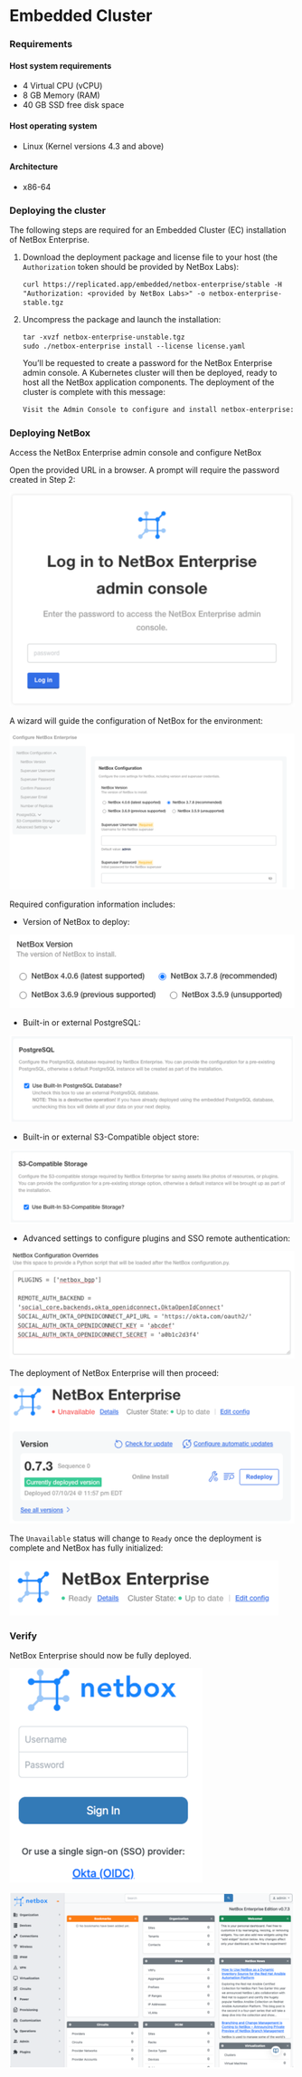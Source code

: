 # Embedded Cluster

### Requirements

#### Host system requirements

- 4 Virtual CPU (vCPU)
- 8 GB Memory (RAM)
- 40 GB SSD free disk space

#### Host operating system

- Linux (Kernel versions 4.3 and above)

#### Architecture

- x86-64

### Deploying the cluster

The following steps are required for an Embedded Cluster (EC) installation of NetBox Enterprise.

1. Download the deployment package and license file to your host (the `Authorization` token should be provided by NetBox Labs):

   ```
   curl https://replicated.app/embedded/netbox-enterprise/stable -H "Authorization: <provided by NetBox Labs>" -o netbox-enterprise-stable.tgz
   ```
2. Uncompress the package and launch the installation:

   ```
   tar -xvzf netbox-enterprise-unstable.tgz
   sudo ./netbox-enterprise install --license license.yaml
   ```

   You’ll be requested to create a password for the NetBox Enterprise admin console. A Kubernetes cluster will then be deployed, ready to host all the NetBox application components. The deployment of the cluster is complete with this message:

   ```{.bash .no-copy} 
   Visit the Admin Console to configure and install netbox-enterprise: http://my.netbox-enterprise.host:30000
   ```

### Deploying NetBox

Access the NetBox Enterprise admin console and configure NetBox

Open the provided URL in a browser. A prompt will require the password created in Step 2:

![enterprise-admin-console](../images/netbox-enterprise/admin-console.png)

A wizard will guide the configuration of NetBox for the environment:

![configure-netbox-enterprise](../images/netbox-enterprise/configure-netbox-enterprise.png)

Required configuration information includes:

- Version of NetBox to deploy:

![netbox-enterprise-version](../images/netbox-enterprise/netbox-enterprise-version.png)

- Built-in or external PostgreSQL:

![netbox-enterprise-postgres](../images/netbox-enterprise/netbox-enterprise-postgres.png)

- Built-in or external S3-Compatible object store:

![netbox-enterpise-storage](../images/netbox-enterprise/netbox-enterprise-s3.png)

- Advanced settings to configure plugins and SSO remote authentication:

![netbox-enterprise-overides](../images/netbox-enterprise/netbox-enterprise-overides.png)

The deployment of NetBox Enterprise will then proceed:

![netbox-enterprise-deploy](../images/netbox-enterprise/netbox-enterprise-deploy.png)

The `Unavailable` status will change to `Ready` once the deployment is complete and NetBox has fully initialized:

![netbox-enterprise-ready](../images/netbox-enterprise/netbox-enterprise-ready.png)

### Verify

NetBox Enterprise should now be fully deployed.

![netbox-enterprise-login](../images/netbox-enterprise/netbox-enterprise-login.png)

![netbox-enterprise-home](../images/netbox-enterprise/netbox-enterprise-app-home.png)
